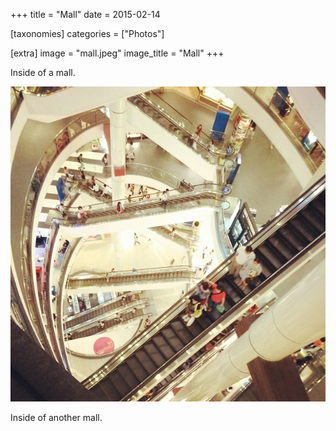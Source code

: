 +++
title = "Mall"
date = 2015-02-14

[taxonomies]
categories = ["Photos"]

[extra]
image = "mall.jpeg"
image_title = "Mall"
+++

Inside of a mall.

<!-- more -->

![Another Mall](another-mall.jpeg)

Inside of another mall.
